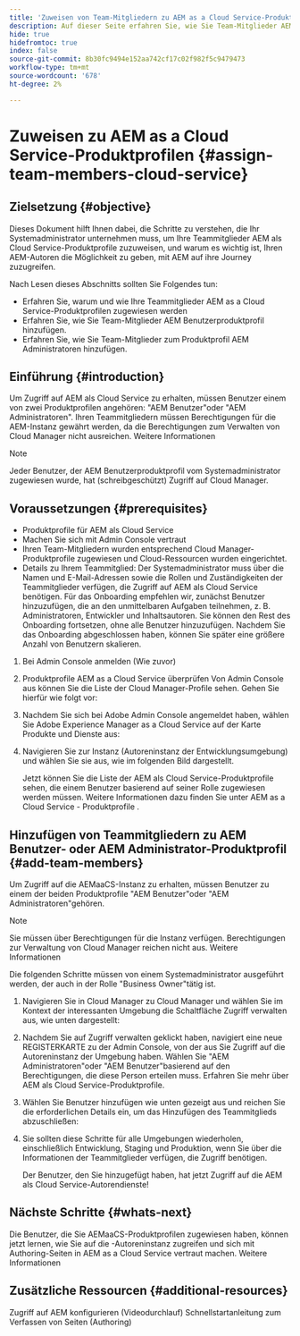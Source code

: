 ```yaml
---
title: 'Zuweisen von Team-Mitgliedern zu AEM as a Cloud Service-Produktprofilen '
description: Auf dieser Seite erfahren Sie, wie Sie Team-Mitglieder AEM as a Cloud Service-Produktprofilen zuweisen.
hide: true
hidefromtoc: true
index: false
source-git-commit: 8b30fc9494e152aa742cf17c02f982f5c9479473
workflow-type: tm+mt
source-wordcount: '678'
ht-degree: 2%

---
```



# Zuweisen zu AEM as a Cloud Service-Produktprofilen {#assign-team-members-cloud-service}

## Zielsetzung {#objective}

Dieses Dokument hilft Ihnen dabei, die Schritte zu verstehen, die Ihr Systemadministrator unternehmen muss, um Ihre Teammitglieder AEM als Cloud Service-Produktprofile zuzuweisen, und warum es wichtig ist, Ihren AEM-Autoren die Möglichkeit zu geben, mit AEM auf ihre Journey zuzugreifen.

Nach Lesen dieses Abschnitts sollten Sie Folgendes tun:

* Erfahren Sie, warum und wie Ihre Teammitglieder AEM as a Cloud Service-Produktprofilen zugewiesen werden
* Erfahren Sie, wie Sie Team-Mitglieder AEM Benutzerproduktprofil hinzufügen.
* Erfahren Sie, wie Sie Team-Mitglieder zum Produktprofil AEM Administratoren hinzufügen.


## Einführung {#introduction}

Um Zugriff auf AEM als Cloud Service zu erhalten, müssen Benutzer einem von zwei Produktprofilen angehören: &quot;AEM Benutzer&quot;oder &quot;AEM Administratoren&quot;. Ihren Teammitgliedern müssen Berechtigungen für die AEM-Instanz gewährt werden, da die Berechtigungen zum Verwalten von Cloud Manager nicht ausreichen. Weitere Informationen

>[!NOTE]
>Jeder Benutzer, der AEM Benutzerproduktprofil vom Systemadministrator zugewiesen wurde, hat (schreibgeschützt) Zugriff auf Cloud Manager.

## Voraussetzungen {#prerequisites}

* Produktprofile für AEM als Cloud Service
* Machen Sie sich mit Admin Console vertraut
* Ihren Team-Mitgliedern wurden entsprechend Cloud Manager-Produktprofile zugewiesen und Cloud-Ressourcen wurden eingerichtet.
* Details zu Ihrem Teammitglied: Der Systemadministrator muss über die Namen und E-Mail-Adressen sowie die Rollen und Zuständigkeiten der Teammitglieder verfügen, die Zugriff auf AEM als Cloud Service benötigen. Für das Onboarding empfehlen wir, zunächst Benutzer hinzuzufügen, die an den unmittelbaren Aufgaben teilnehmen, z. B. Administratoren, Entwickler und Inhaltsautoren. Sie können den Rest des Onboarding fortsetzen, ohne alle Benutzer hinzuzufügen. Nachdem Sie das Onboarding abgeschlossen haben, können Sie später eine größere Anzahl von Benutzern skalieren.


1. Bei Admin Console anmelden
(Wie zuvor)

1. Produktprofile AEM as a Cloud Service überprüfen
Von Admin Console aus können Sie die Liste der Cloud Manager-Profile sehen. Gehen Sie hierfür wie folgt vor:

1. Nachdem Sie sich bei Adobe Admin Console angemeldet haben, wählen Sie Adobe Experience Manager as a Cloud Service auf der Karte Produkte und Dienste aus:

1. Navigieren Sie zur Instanz (Autoreninstanz der Entwicklungsumgebung) und wählen Sie sie aus, wie im folgenden Bild dargestellt.



   Jetzt können Sie die Liste der AEM als Cloud Service-Produktprofile sehen, die einem Benutzer basierend auf seiner Rolle zugewiesen werden müssen. Weitere Informationen dazu finden Sie unter AEM as a Cloud Service - Produktprofile .




## Hinzufügen von Teammitgliedern zu AEM Benutzer- oder AEM Administrator-Produktprofil {#add-team-members}

Um Zugriff auf die AEMaaCS-Instanz zu erhalten, müssen Benutzer zu einem der beiden Produktprofile &quot;AEM Benutzer&quot;oder &quot;AEM Administratoren&quot;gehören.

>[!NOTE]
>Sie müssen über Berechtigungen für die Instanz verfügen. Berechtigungen zur Verwaltung von Cloud Manager reichen nicht aus. Weitere Informationen

Die folgenden Schritte müssen von einem Systemadministrator ausgeführt werden, der auch in der Rolle &quot;Business Owner&quot;tätig ist.

1. Navigieren Sie in Cloud Manager zu Cloud Manager und wählen Sie im Kontext der interessanten Umgebung die Schaltfläche Zugriff verwalten aus, wie unten dargestellt:

1. Nachdem Sie auf Zugriff verwalten geklickt haben, navigiert eine neue REGISTERKARTE zu der Admin Console, von der aus Sie Zugriff auf die Autoreninstanz der Umgebung haben. Wählen Sie &quot;AEM Administratoren&quot;oder &quot;AEM Benutzer&quot;basierend auf den Berechtigungen, die diese Person erteilen muss. Erfahren Sie mehr über AEM als Cloud Service-Produktprofile.

1. Wählen Sie Benutzer hinzufügen wie unten gezeigt aus und reichen Sie die erforderlichen Details ein, um das Hinzufügen des Teammitglieds abzuschließen:


1. Sie sollten diese Schritte für alle Umgebungen wiederholen, einschließlich Entwicklung, Staging und Produktion, wenn Sie über die Informationen der Teammitglieder verfügen, die Zugriff benötigen.

   Der Benutzer, den Sie hinzugefügt haben, hat jetzt Zugriff auf die AEM als Cloud Service-Autorendienste!


## Nächste Schritte {#whats-next}

Die Benutzer, die Sie AEMaaCS-Produktprofilen zugewiesen haben, können jetzt lernen, wie Sie auf die -Autoreninstanz zugreifen und sich mit Authoring-Seiten in AEM as a Cloud Service vertraut machen. Weitere Informationen

## Zusätzliche Ressourcen {#additional-resources}

Zugriff auf AEM konfigurieren (Videodurchlauf)
Schnellstartanleitung zum Verfassen von Seiten (Authoring)
